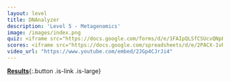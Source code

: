 ```yaml
---
layout: level
title: DNAnalyzer
description: 'Level 5 - Metagenomics'
image: /images/index.png
quiz: <iframe src="https://docs.google.com/forms/d/e/1FAIpQLSfCSUcvQNpB4_oMMpEHvN0YIouRpRfL44qEfX5cllQepUh-Jw/viewform?embedded=true" width="900" height="600" frameborder="0" marginheight="0" marginwidth="0">Loading…</iframe>
scores: <iframe src="https://docs.google.com/spreadsheets/d/e/2PACX-1vR7eW6vVlzmGaFtA4p6FcuW6GJzstwMQEqnF5WxI_OHJsGYnItCFUjh9BS5OxQmyFKrvXgASz5XJKAR/pubhtml?gid=906511743&amp;single=true&amp;widget=true&amp;headers=false" width="920" height="315" frameborder="0" marginheight="0" marginwidth="0"></iframe>
video_url: "https://www.youtube.com/embed/2JGp4CJrJi4"
---
```


[**Results**](http://streetscience.community/DNAnalyzer/index#results){:.button .is-link .is-large}

         